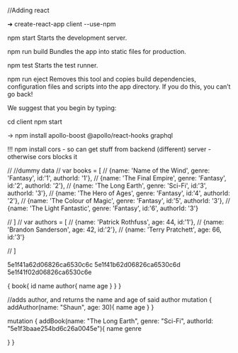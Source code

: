 //Adding react

➜ create-react-app client --use-npm

 npm start
    Starts the development server.

  npm run build
    Bundles the app into static files for production.

  npm test
    Starts the test runner.

  npm run eject
    Removes this tool and copies build dependencies, configuration files
    and scripts into the app directory. If you do this, you can’t go back!

We suggest that you begin by typing:

  cd client
  npm start

  -> npm install apollo-boost @apollo/react-hooks graphql



!!! npm install cors - so can get stuff from backend (different) server - otherwise cors blocks it

// //dummy data
// var books = [
//     {name: 'Name of the Wind', genre: 'Fantasy', id:'1', authorId: '1'},
//     {name: 'The Final Empire', genre: 'Fantasy', id:'2', authorId: '2'},
//     {name: 'The Long Earth', genre: 'Sci-Fi', id:'3', authorId: '3'},
//     {name: 'The Hero of Ages', genre: 'Fantasy', id:'4', authorId: '2'},
//     {name: 'The Colour of Magic', genre: 'Fantasy', id:'5', authorId: '3'},
//     {name: 'The Light Fantastic', genre: 'Fantasy', id:'6', authorId: '3'}

// ]
// var authors = [
//     {name: 'Patrick Rothfuss', age: 44, id:'1'},
//     {name: 'Brandon Sanderson', age: 42, id:'2'},
//     {name: 'Terry Pratchett', age: 66, id:'3'}

// ]


5e1f41a62d06826ca6530c6c
5e1f41b62d06826ca6530c6d
5e1f41f02d06826ca6530c6e

{
  book{
    id
    name
    author{
      name
      age
    }
  }
}

//adds author, and returns the name and age of said author
mutation {
   addAuthor(name: "Shaun", age: 30){
    name
    age
  }
}

mutation {
   addBook(name: "The Long Earth", genre: "Sci-Fi", authorId: "5e1f3baae254bd6c26a0045e"){
    name
    genre
    
  }
}
